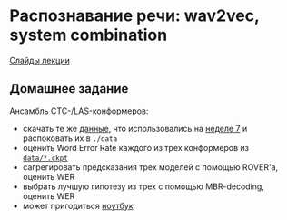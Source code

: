 # Распознавание речи: wav2vec, system combination

[Слайды лекции](https://docs.google.com/presentation/d/1Bu3wWKJqA4f1C1vb4wDgCs85cn4yv4Hz_vHMP-DlwNI/edit?usp=sharing)

## Домашнее задание

Ансамбль CTC-/LAS-конформеров:
* скачать те же [данные](https://drive.google.com/file/d/1TEOR60JXgOkPrC6jSLhuR2Nb6eCegjpd/view?usp=sharing), что использовались на [неделе 7](../week07/) и распоковать их в `./data`
* оценить Word Error Rate каждого из трех конформеров из [`data/*.ckpt`](./asr/data)
* сагрегировать предсказания трех моделей с помощью ROVER'а, оценить WER
* выбрать лучшую гипотезу из трех с помощью MBR-decoding, оценить WER
* может пригодиться [ноутбук](./asr/asr_ensemble.ipynb)
